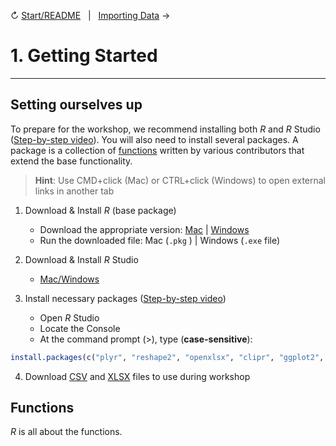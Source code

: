 ↻ [Start/README](../README.md)&nbsp;&nbsp;&nbsp;|&nbsp;&nbsp;&nbsp;[Importing Data](02-importing-data.md) →
# 1. Getting Started
---

## Setting ourselves up

To prepare for the workshop, we recommend installing both *R* and *R* Studio ([Step-by-step video](video1)). You will also need to install several packages. A package is a collection of [functions](#functions) written by various contributors that extend the base functionality.

> **Hint**: Use CMD+click (Mac) or CTRL+click (Windows) to open external links in another tab

1. Download & Install *R* (base package)
    - Download the appropriate version: [Mac](https://cran.r-project.org/bin/macosx/) | [Windows](https://cran.r-project.org/bin/windows/base/)
    - Run the downloaded file: Mac (`.pkg` ) | Windows (`.exe` file)

2. Download & Install *R* Studio
    - [Mac/Windows](https://rstudio.com/products/rstudio/download/#download)

3. Install necessary packages ([Step-by-step video](video2))
    - Open *R* Studio
    - Locate the Console
    - At the command prompt (>), type (**case-sensitive**):

```r
install.packages(c("plyr", "reshape2", "openxlsx", "clipr", "ggplot2", "ggwordcloud"))
```

4. Download [CSV](file1) and [XLSX](file2) files to use during workshop

## Functions

*R* is all about the functions. 